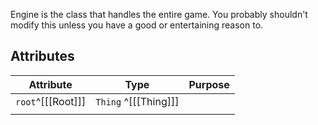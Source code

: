 Engine is the class that handles the entire game. You probably shouldn't modify this unless you have a good or entertaining reason to.

## Attributes

| Attribute         | Type                 | Purpose |
| ----------------- | -------------------- | ------- |
| `root`^[[[Root]]] | `Thing` ^[[[Thing]]] |         |
|                   |                      |         |
